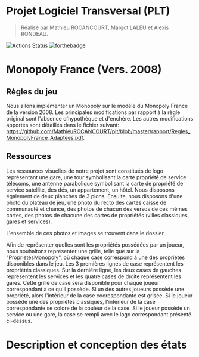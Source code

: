 # Projet Logiciel Transversal (PLT)
> Réalisé par Mathieu ROCANCOURT, Margot LALEU et Alexis RONDEAU.


[![Actions Status](https://github.com/cbares/plt/workflows/PLT%20build/badge.svg)](https://github.com/cbares/plt/actions)
[![forthebadge](https://forthebadge.com/images/badges/made-with-c-plus-plus.svg)](https://forthebadge.com)

# Monopoly France (Vers. 2008)
## Règles du jeu
Nous allons implémenter un Monopoly sur le modèle du Monopoly France de la version 2008. Les principales modifications par rapport à la règle original sont l'absence d'hypothèque et d'enchère. Les autres modifications apportés sont détaillés dans le fichier suivant: https://github.com/MathieuROCANCOURT/plt/blob/master/rapport/Regles_MonopolyFrance_Adaptees.pdf.

## Ressources

Les ressources visuelles de notre projet sont constitués de logo représentant une gare, une tour symbolisant la carte propriété de service télécoms, une antenne parabolique symbolisant la carte de propriété de service satellite, des dés, un appartement, un hôtel. Nous disposons également de deux planches de 3 pions. 
Ensuite, nous disposons d'une photo du plateau de jeu, une photo du recto des cartes caisse de communauté et chance, des photos de chacun des versos de ces mêmes cartes, des photos de chacune des cartes de propriétés (villes classiques, gares et services).

L'ensemble de ces photos et images se trouvent dans le dossier     .

Afin de représenter quelles sont les propriétés possédées par un joueur, nous souhaitons représenter une grille, telle que sur la "ProprietesMonopoly", où chaque case correspond à une des propriétés disponibles dans le jeu. Les 3 premières lignes de case représentent les propriétés classiques. Sur la dernière ligne, les deux cases de gauches représentent les services et les quatre cases de droite représentent les gares.
Cette grille de case sera disponible pour chaque joueur correspondant à ce qu'il possède. Si un des autres joueurs possède une propriété, alors l'intérieur de la case coorespondante est grisée. Si le joueur possède une des propriétés classiques, l'intérieur de la case correspondante se colore de la couleur de la case. Si le joueur possède un service ou une gare, la case se rempli avec le logo correspondant présenté ci-dessus.

# Description et conception des états

